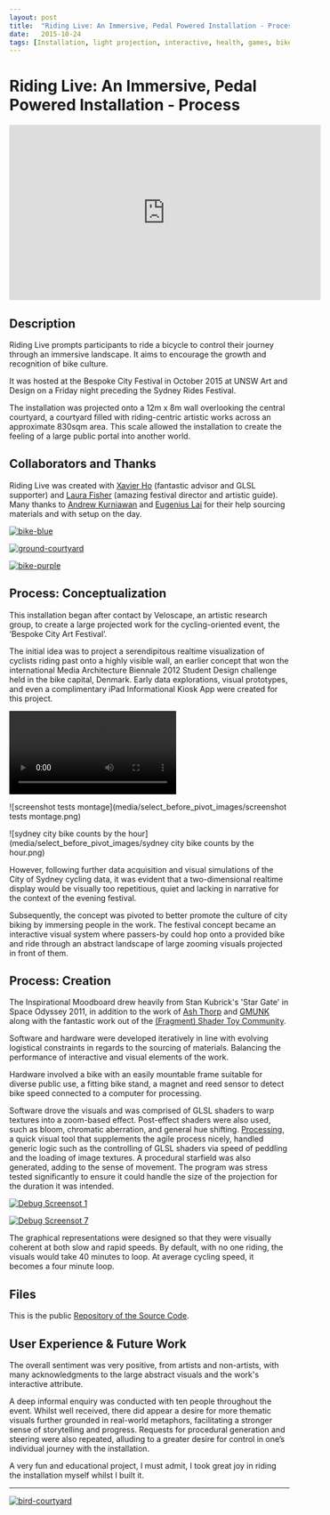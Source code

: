 ```yaml
---
layout: post
title:  "Riding Live: An Immersive, Pedal Powered Installation - Process"
date:   2015-10-24
tags: [Installation, light projection, interactive, health, games, bike culture]
---
```


# Riding Live: An Immersive, Pedal Powered Installation - Process

<iframe width="560" height="315" src="https://www.youtube.com/embed/u3fd3sHLgro" frameborder="0" allowfullscreen></iframe>

## Description

Riding Live prompts participants to ride a bicycle to control their journey through an immersive landscape. It aims to encourage the growth and recognition of bike culture. 

It was hosted at the Bespoke City Festival in October 2015 at UNSW Art and Design on a Friday night preceding the Sydney Rides Festival. 

The installation was projected onto a 12m x 8m wall overlooking the central courtyard, a courtyard filled with riding-centric artistic works across an approximate 830sqm area. This scale allowed the installation to create the feeling of a large public portal into another world.

## Collaborators and Thanks

Riding Live was created with [Xavier Ho](http://jumptoglide.com/) (fantastic advisor and GLSL supporter) and [Laura Fisher](https://au.linkedin.com/in/laura-fisher-1b611846) (amazing festival director and artistic guide). Many thanks to [Andrew Kurniawan](http://akurn.com/) and [Eugenius Lai](http://www.eugeniuslai.com/) for their help sourcing materials and with setup on the day.

[![bike-blue](media/select_images/bike-blue.jpg)](media/select_images/bike-blue.jpg)

[![ground-courtyard](media/select_images/ground-courtyard.jpg)](media/select_images/ground-courtyard.jpg)

[![bike-purple](media/select_images/bike-purple.jpg)](media/select_images/bike-purple.jpg)

## Process: Conceptualization

This installation began after contact by Veloscape, an artistic research group, to create a large projected work for the cycling-oriented event, the ‘Bespoke City Art Festival’.

The initial idea was to project a serendipitous realtime visualization of cyclists riding past onto a highly visible wall, an earlier concept that won the international Media Architecture Biennale 2012 Student Design challenge held in the bike capital, Denmark. Early data explorations, visual prototypes, and even a complimentary iPad Informational Kiosk App were created for this project. 

<video autoplay controls loop mute>
  <source src="media/select_before_pivot_images/bikes - glow.mp4" type="video/mp4">
</video>

![screenshot tests montage](media/select_before_pivot_images/screenshot tests montage.png)

![sydney city bike counts by the hour](media/select_before_pivot_images/sydney city bike counts by the hour.png)

However, following further data acquisition and visual simulations of the City of Sydney cycling data, it was evident that a two-dimensional realtime display would be visually too repetitious, quiet and lacking in narrative for the context of the evening festival.

Subsequently, the concept was pivoted to better promote the culture of city biking by immersing people in the work. The festival concept became an interactive visual system where passers-by could hop onto a provided bike and ride through an abstract landscape of large zooming visuals projected in front of them.

## Process: Creation

The Inspirational Moodboard drew heavily from Stan Kubrick's 'Star Gate' in Space Odyssey 2011, in addition to the work of [Ash Thorp](http://www.ashthorp.com/) and [GMUNK](http://www.gmunk.com/) along with the fantastic work out of the [(Fragment) Shader Toy Community](https://www.shadertoy.com/). 

Software and hardware were developed iteratively in line with evolving logistical constraints in regards to the sourcing of materials. Balancing the performance of interactive and visual elements of the work.

Hardware involved a bike with an easily mountable frame suitable for diverse public use, a fitting bike stand, a magnet and reed sensor to detect bike speed connected to a computer for processing.

Software drove the visuals and was comprised of GLSL shaders to warp textures into a zoom-based effect. Post-effect shaders were also used, such as bloom, chromatic aberration, and general hue shifting. [Processing](processing.org), a quick visual tool that supplements the agile process nicely, handled generic logic such as the controlling of GLSL shaders via speed of peddling and the loading of image textures. A procedural starfield was also generated, adding to the sense of movement. The program was stress tested significantly to ensure it could handle the size of the projection for the duration it was intended.

[![Debug Screensot 1](media/select_debug_screenshots/1.png)](media/select_debug_screenshots/1.png)

[![Debug Screensot 7](media/select_debug_screenshots/7.png)](media/select_debug_screenshots/7.png)


The graphical representations were designed so that they were visually coherent at both slow and rapid speeds. By default, with no one riding, the visuals would take 40 minutes to loop. At average cycling speed, it becomes a four minute loop.

## Files

This is the public [Repository of the Source Code](https://bitbucket.org/hanleyweng/astral-bikes-repo).

## User Experience & Future Work

The overall sentiment was very positive, from artists and non-artists, with many acknowledgments to the large abstract visuals and the work's interactive attribute. 

A deep informal enquiry was conducted with ten people throughout the event. Whilst well received, there did appear a desire for more thematic visuals further grounded in real-world metaphors, facilitating a stronger sense of storytelling and progress. Requests for procedural generation and steering were also repeated, alluding to a greater desire for control in one’s individual journey with the installation.

A very fun and educational project, I must admit, I took great joy in riding the installation myself whilst I built it.

---

[![bird-courtyard](media/select_images/bird-courtyard.jpg)](media/select_images/bird-courtyard.jpg)


